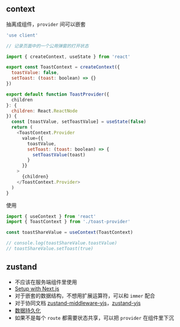 ## context

抽离成组件，`provider` 间可以嵌套

```js
'use client'

// 记录页面中的一个公用弹窗的打开状态

import { createContext, useState } from 'react'

export const ToastContext = createContext({
  toastValue: false,
  setToast: (toast: boolean) => {}
})

export default function ToastProvider({
  children
}: {
  children: React.ReactNode
}) {
  const [toastValue, setToastValue] = useState(false)
  return (
    <ToastContext.Provider
      value={{
        toastValue,
        setToast: (toast: boolean) => {
          setToastValue(toast)
        }
      }}
    >
      {children}
    </ToastContext.Provider>
  )
}
```

使用

```js
import { useContext } from 'react'
import { ToastContext } from './toast-provider'

const toastShareValue = useContext(ToastContext)

// console.log(toastShareValue.toastValue)
// toastShareValue.setToast(true)
```

## zustand

- 不应该在服务端组件里使用
- [Setup with Next.js](https://docs.pmnd.rs/zustand/guides/nextjs)
- 对于嵌套的数据结构，不想用扩展运算符，可以和 `immer` 配合
- 对于协同文档 [zustand-middleware-yjs](https://github.com/joebobmiles/zustand-middleware-yjs)，[zustand-yjs](https://github.com/tandem-pt/zustand-yjs)
- [数据持久化](https://docs.pmnd.rs/zustand/integrations/persisting-store-data)
- 如果不是每个 `route` 都需要状态共享，可以把 `provider` 在组件里下沉
